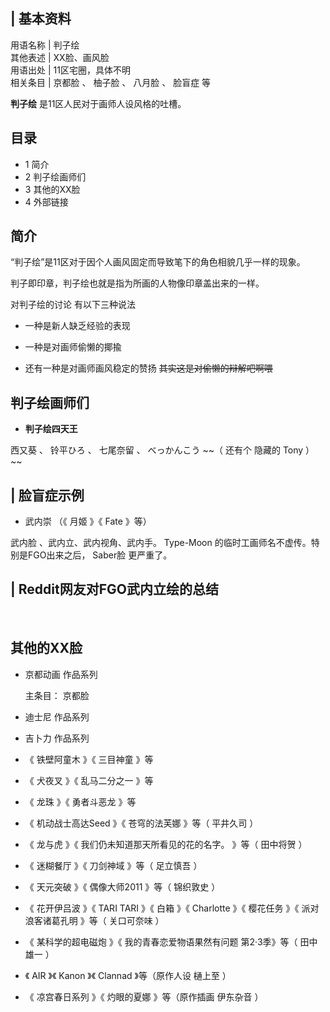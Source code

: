 |  **基本资料**  
---  
用语名称  |  判子绘   
其他表述  |  XX脸、画风脸   
用语出处  |  11区宅圈，具体不明   
相关条目  |  京都脸  、  柚子脸  、  八月脸  、  脸盲症  等   
  
**判子绘** 是11区人民对于画师人设风格的吐槽。

##  目录

  * 1  简介 
  * 2  判子绘画师们 
  * 3  其他的XX脸 
  * 4  外部链接 

##  简介

“判子绘”是11区对于因个人画风固定而导致笔下的角色相貌几乎一样的现象。

判子即印章，判子绘也就是指为所画的人物像印章盖出来的一样。

对判子绘的讨论 有以下三种说法

  * 一种是新人缺乏经验的表现 

  * 一种是对画师偷懒的揶揄 
  * 还有一种是对画师画风稳定的赞扬 ~~其实这是对偷懒的辩解吧啊喂~~

##  判子绘画师们

  * **判子绘四天王**

西又葵  、  铃平ひろ  、  七尾奈留  、  べっかんこう  ~~（ 还有个  隐藏的  Tony  ） ~~

|  脸盲症示例  
---  
  
  * 武内崇  （《  月姬  》《  Fate  》等） 

武内脸  、武内立、武内视角、武内手。  Type-Moon  的临时工画师名不虚传。特别是FGO出来之后，  Saber脸  更严重了。

|  Reddit网友对FGO武内立绘的总结  
---  
</br>  
  
##  其他的XX脸

  * 京都动画  作品系列 

     主条目：  京都脸 

  * 迪士尼  作品系列 
  * 吉卜力  作品系列 
  * 《  铁壁阿童木  》《  三目神童  》等 
  * 《  犬夜叉  》《  乱马二分之一  》等 
  * 《  龙珠  》《  勇者斗恶龙  》等 
  * 《  机动战士高达Seed  》《  苍穹的法芙娜  》等（  平井久司  ） 
  * 《  龙与虎  》《  我们仍未知道那天所看见的花的名字。  》等（  田中将贺  ） 
  * 《  迷糊餐厅  》《  刀剑神域  》等（  足立慎吾  ） 
  * 《  天元突破  》《  偶像大师2011  》等（  锦织敦史  ） 
  * 《  花开伊吕波  》《  TARI TARI  》《  白箱  》《  Charlotte  》《  樱花任务  》《  派对浪客诸葛孔明  》等（  关口可奈味  ） 
  * 《  某科学的超电磁炮  》《  我的青春恋爱物语果然有问题  第2·3季》等（  田中雄一  ） 
  * 《  AIR  》《  Kanon  》《  Clannad  》等（原作人设  樋上至  ） 
  * 《  凉宫春日系列  》《  灼眼的夏娜  》等（原作插画  伊东杂音  ） 